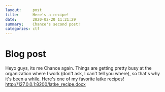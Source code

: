 ```yaml
---
layout:     post
title:      Here's a recipe! 
date:       2020-02-20 11:21:29
summary:    Chance's second post!
categories: ctf
---
```


# Blog post
Heyo guys, its me Chance again. Things are getting pretty busy at the organization where I work (don't ask, I can't tell you where), so that's why it's been a while. Here's one of my favorite latke recipes! http://127.0.0.1:8200/latke_recipe.docx